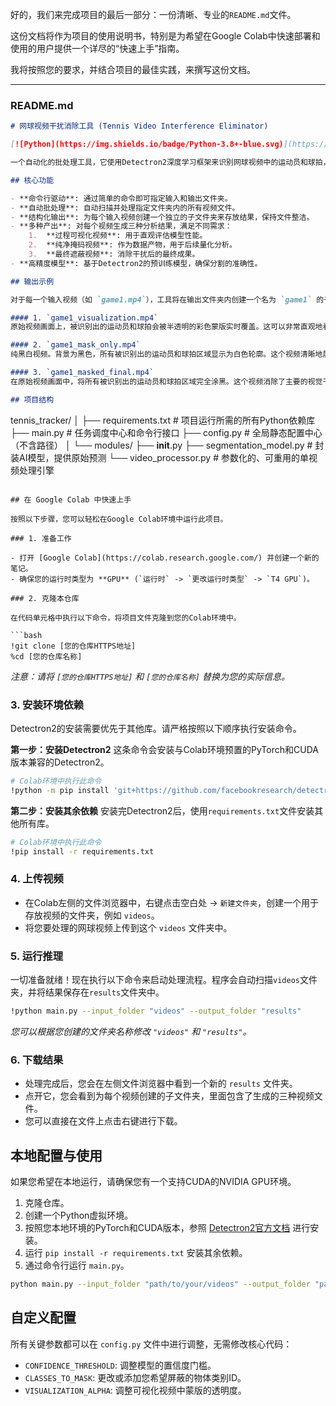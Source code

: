 好的，我们来完成项目的最后一部分：一份清晰、专业的`README.md`文件。

这份文档将作为项目的使用说明书，特别是为希望在Google Colab中快速部署和使用的用户提供一个详尽的“快速上手”指南。

我将按照您的要求，并结合项目的最佳实践，来撰写这份文档。

-----

### README.md

```markdown
# 网球视频干扰消除工具 (Tennis Video Interference Eliminator)

[![Python](https://img.shields.io/badge/Python-3.8+-blue.svg)](https://www.python.org/downloads/)

一个自动化的批处理工具，它使用Detectron2深度学习框架来识别网球视频中的运动员和球拍，并生成三种不同的可视化分析视频。

## 核心功能

- **命令行驱动**: 通过简单的命令即可指定输入和输出文件夹。
- **自动批处理**: 自动扫描并处理指定文件夹内的所有视频文件。
- **结构化输出**: 为每个输入视频创建一个独立的子文件夹来存放结果，保持文件整洁。
- **多种产出**: 对每个视频生成三种分析结果，满足不同需求：
    1.  **过程可视化视频**: 用于直观评估模型性能。
    2.  **纯净掩码视频**: 作为数据产物，用于后续量化分析。
    3.  **最终遮蔽视频**: 消除干扰后的最终成果。
- **高精度模型**: 基于Detectron2的预训练模型，确保分割的准确性。

## 输出示例

对于每一个输入视频（如 `game1.mp4`），工具将在输出文件夹内创建一个名为 `game1` 的子文件夹，并生成以下三个视频文件：

#### 1. `game1_visualization.mp4`
原始视频画面上，被识别出的运动员和球拍会被半透明的彩色蒙版实时覆盖。这可以非常直观地看出模型的识别效果。

#### 2. `game1_mask_only.mp4`
纯黑白视频。背景为黑色，所有被识别出的运动员和球拍区域显示为白色轮廓。这个视频清晰地展示了干扰物在时空中的运动轨迹。

#### 3. `game1_masked_final.mp4`
在原始视频画面中，将所有被识别出的运动员和球拍区域完全涂黑。这个视频消除了主要的视觉干扰，是进行后续网球轨迹分析的理想输入。

## 项目结构

```

tennis\_tracker/
│
├── requirements.txt        \# 项目运行所需的所有Python依赖库
├── main.py                 \# 任务调度中心和命令行接口
├── config.py               \# 全局静态配置中心（不含路径）
│
└── modules/
├── **init**.py
├── segmentation\_model.py \# 封装AI模型，提供原始预测
└── video\_processor.py    \# 参数化的、可重用的单视频处理引擎

````

## 在 Google Colab 中快速上手

按照以下步骤，您可以轻松在Google Colab环境中运行此项目。

### 1. 准备工作

- 打开 [Google Colab](https://colab.research.google.com/) 并创建一个新的笔记。
- 确保您的运行时类型为 **GPU** (`运行时` -> `更改运行时类型` -> `T4 GPU`)。

### 2. 克隆本仓库

在代码单元格中执行以下命令，将项目文件克隆到您的Colab环境中。

```bash
!git clone [您的仓库HTTPS地址]
%cd [您的仓库名称]
````

*注意：请将 `[您的仓库HTTPS地址]` 和 `[您的仓库名称]` 替换为您的实际信息。*

### 3\. 安装环境依赖

Detectron2的安装需要优先于其他库。请严格按照以下顺序执行安装命令。

**第一步：安装Detectron2**
这条命令会安装与Colab环境预置的PyTorch和CUDA版本兼容的Detectron2。

```bash
# Colab环境中执行此命令
!python -m pip install 'git+https://github.com/facebookresearch/detectron2.git'
```

**第二步：安装其余依赖**
安装完Detectron2后，使用`requirements.txt`文件安装其他所有库。

```bash
# Colab环境中执行此命令
!pip install -r requirements.txt
```

### 4\. 上传视频

  - 在Colab左侧的文件浏览器中，右键点击空白处 -\> `新建文件夹`，创建一个用于存放视频的文件夹，例如 `videos`。
  - 将您要处理的网球视频上传到这个 `videos` 文件夹中。

### 5\. 运行推理

一切准备就绪！现在执行以下命令来启动处理流程。程序会自动扫描`videos`文件夹，并将结果保存在`results`文件夹中。

```bash
!python main.py --input_folder "videos" --output_folder "results"
```

*您可以根据您创建的文件夹名称修改 `"videos"` 和 `"results"`。*

### 6\. 下载结果

  - 处理完成后，您会在左侧文件浏览器中看到一个新的 `results` 文件夹。
  - 点开它，您会看到为每个视频创建的子文件夹，里面包含了生成的三种视频文件。
  - 您可以直接在文件上点击右键进行下载。

## 本地配置与使用

如果您希望在本地运行，请确保您有一个支持CUDA的NVIDIA GPU环境。

1.  克隆仓库。
2.  创建一个Python虚拟环境。
3.  按照您本地环境的PyTorch和CUDA版本，参照 [Detectron2官方文档](https://detectron2.readthedocs.io/en/latest/tutorials/install.html) 进行安装。
4.  运行 `pip install -r requirements.txt` 安装其余依赖。
5.  通过命令行运行 `main.py`。

<!-- end list -->

```bash
python main.py --input_folder "path/to/your/videos" --output_folder "path/to/your/results"
```

## 自定义配置

所有关键参数都可以在 `config.py` 文件中进行调整，无需修改核心代码：

  - `CONFIDENCE_THRESHOLD`: 调整模型的置信度门槛。
  - `CLASSES_TO_MASK`: 更改或添加您希望屏蔽的物体类别ID。
  - `VISUALIZATION_ALPHA`: 调整可视化视频中蒙版的透明度。

<!-- end list -->

```
```